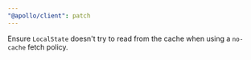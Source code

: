 ```yaml
---
"@apollo/client": patch
---
```


Ensure `LocalState` doesn't try to read from the cache when using a `no-cache` fetch policy.
